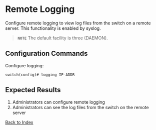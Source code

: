 # Remote Logging

Configure remote logging to view log files from the switch on a remote server. This functionality is enabled by syslog.

> **`NOTE`** The default facility is three (DAEMON).

## Configuration Commands

Configure logging:

```text
switch(config)# logging IP-ADDR
```

## Expected Results

1. Administrators can configure remote logging
1. Administrators can see the log files from the switch on the remote server

[Back to Index](../README.md)
